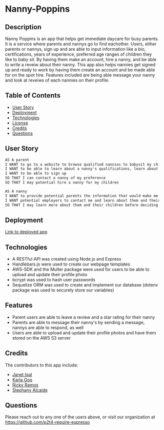 # Nanny-Poppins

## Description
Nanny Poppins is an app that helps get immediate daycare for busy parents. It is a service where parents and nannys go to find eachother. Users, either parents or nannys, sign up and are able to input information like a bio, certifications, years of experience, preferred age ranges of children they like to baby sit. 
By having them make an account, hire a nanny, and be able to write a reveiw about their nanny. This app also helps nannies get signed up and ready to work by having them create an account and be made able for on the spot hire. Features included are being able message your nanny and look at reveiws of each nannies on their profile.
 ## Table of Contents 
  
  * [User Story](#userstory)
  * [Deployment](#deployment)
  * [Technologies](#technologies)
  * [License](#license)
  * [Credits](#credits)
  * [Questions](#questions)
  
  ## User Story
  ```md
  AS A parent
  I WANT to go to a website to browse qualified nannies to babysit my children
  I WANT to be able to learn about a nanny's qualifications, learn about the person, know their hourly-rate, years of experience in child care and education level.
  I WANT to be able to sign up 
  SO THAT I can contact a nanny of my preference 
  SO THAT I may potential hire a nanny for my children
  
  AS A nanny
 I WANT to provide potential parents the information that would make me the best candidate to nanny their children
 I WANT potential employers to contact me and learn about them and their children
 SO THAT I may learn more about them and their children before deciding to nanny their children
  ```
## Deployment
[Link to deployed app](https://nanny-poppins.herokuapp.com/)

## Technologies
* A RESTful API was created using Node.js and Express 
* Handlebars.js were used to create our webpage templates
* AWS-SDK and the Multer package were used for users to be able to upload and update their profile photo
* bcrypt was used to hash user passwords
* Sequelize ORM was used to create and implement our database (dotenv package was used to securely store our variables)

## Features
* Parent users are able to leave a review and a star rating for their nanny
* Parents are able to message their nanny's by sending a message, nannys are able to respond, as well
* Users are able to upload and update their profile photos and have them stored on the AWS S3 server

## Credits
The contributors to this app include:
  * [Janet Iqal](www.github.com/janetiqal)
  * [Karla Goo](www.github.com/karlagoo)
  * [Ricky Ramos](www.github.com/rickyramos)
  * [Stephany Alcaide](www.github.com/stephanyalcaide)

## Questions
Please reach out to any one of the users above, or visit our organization at https://github.com/p2t4-require-espresso
